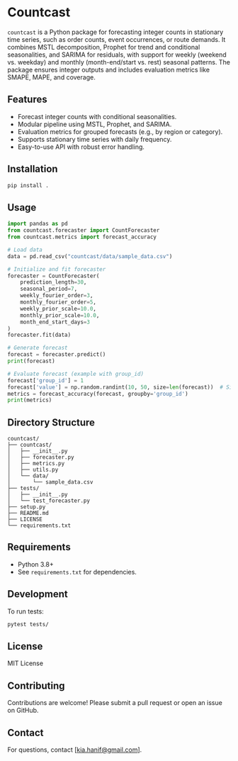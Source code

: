 # Countcast

`countcast` is a Python package for forecasting integer counts in stationary time series, such as order counts, event occurrences, or route demands. It combines MSTL decomposition, Prophet for trend and conditional seasonalities, and SARIMA for residuals, with support for weekly (weekend vs. weekday) and monthly (month-end/start vs. rest) seasonal patterns. The package ensures integer outputs and includes evaluation metrics like SMAPE, MAPE, and coverage.

## Features

- Forecast integer counts with conditional seasonalities.
- Modular pipeline using MSTL, Prophet, and SARIMA.
- Evaluation metrics for grouped forecasts (e.g., by region or category).
- Supports stationary time series with daily frequency.
- Easy-to-use API with robust error handling.

## Installation

```bash
pip install .
```

## Usage

```python
import pandas as pd
from countcast.forecaster import CountForecaster
from countcast.metrics import forecast_accuracy

# Load data
data = pd.read_csv("countcast/data/sample_data.csv")

# Initialize and fit forecaster
forecaster = CountForecaster(
    prediction_length=30,
    seasonal_period=7,
    weekly_fourier_order=3,
    monthly_fourier_order=5,
    weekly_prior_scale=10.0,
    monthly_prior_scale=10.0,
    month_end_start_days=3
)
forecaster.fit(data)

# Generate forecast
forecast = forecaster.predict()
print(forecast)

# Evaluate forecast (example with group_id)
forecast['group_id'] = 1
forecast['value'] = np.random.randint(10, 50, size=len(forecast))  # Simulated actuals
metrics = forecast_accuracy(forecast, groupby='group_id')
print(metrics)
```

## Directory Structure

```
countcast/
├── countcast/
│   ├── __init__.py
│   ├── forecaster.py
│   ├── metrics.py
│   ├── utils.py
│   └── data/
│       └── sample_data.csv
├── tests/
│   ├── __init__.py
│   └── test_forecaster.py
├── setup.py
├── README.md
├── LICENSE
└── requirements.txt
```

## Requirements

- Python 3.8+
- See `requirements.txt` for dependencies.

## Development

To run tests:

```bash
pytest tests/
```

## License

MIT License

## Contributing

Contributions are welcome! Please submit a pull request or open an issue on GitHub.

## Contact

For questions, contact [kia.hanif@gmail.com].
